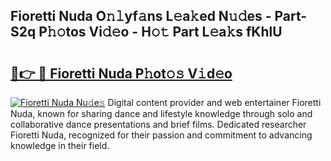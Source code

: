 ## Fioretti Nuda O𝚗𝚕yf𝚊ns L𝚎a𝚔ed N𝚞𝚍es - Part-S2q P𝚑𝚘tos Vi𝚍𝚎o - H𝚘𝚝 Part L𝚎a𝚔s fKhlU

# <h2><a href="http://kff4r6i.oniu.top/?m=Fioretti+Nuda">🔗👉 🔴 Fioretti Nuda P𝚑ot𝚘𝚜 V𝚒d𝚎o</a></h2>

[![Fioretti Nuda Nu𝚍e𝚜](https://i.imgur.com/0qMVB7G.gif)](http://kff4r6i.oniu.top/?m=Fioretti+Nuda)
Digital content provider and web entertainer Fioretti Nuda, known for sharing dance and lifestyle knowledge through solo and collaborative dance presentations and brief films. Dedicated researcher Fioretti Nuda, recognized for their passion and commitment to advancing knowledge in their field.  
